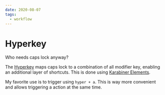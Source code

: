 ```yaml
---
date: 2020-08-07
tags:
  - workflow
---
```


# Hyperkey
Who needs caps lock anyway?

The [Hyperkey](https://medium.com/macoclock/solve-shortcut-hell-in-macos-building-a-hyper-key-1cb8838bf521) maps caps lock to a combination of all modifier key, enabling an additional layer of shortcuts. This is done using [Karabiner Elements](https://karabiner-elements.pqrs.org/).

My favorite use is to trigger <alfred> using `hyper + a`. This is way more convenient and allows triggering a <bettertouchtool> action at the same time.
